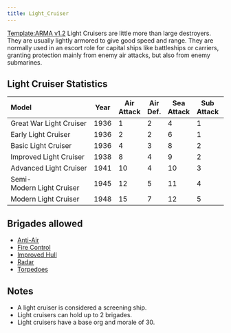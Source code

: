```yaml
---
title: Light_Cruiser
---
```


[Template:ARMA v1.2](/wiki/index.php?title=Template:ARMA_v1.2&action=edit&redlink=1 "Template:ARMA v1.2 (page does not exist)") Light Cruisers are little more than large destroyers. They are usually lightly armored to give good speed and range. They are normally used in an escort role for capital ships like battleships or carriers, granting protection mainly from enemy air attacks, but also from enemy submarines.

## Light Cruiser Statistics

| Model                     | Year | Air Attack | Air Def. | Sea Attack | Sub Attack | Sea Def | Shore Bombard | Distance | Visi-bility | Surface Detect | Sub Detect | Air Detect | Cost | Build-time | Man-power | Max Speed | Supply Cons. | Fuel Cons. | Range |
| :------------------------ | ---- | ---------- | -------- | ---------- | ---------- | ------- | ------------- | -------- | ----------- | -------------- | ---------- | ---------- | ---- | ---------- | --------- | --------- | ------------ | ---------- | ----- |
| Great War Light Cruiser   | 1936 | 1          | 2        | 4          | 1          | 3       | 1             | 0.18     | 60          | 2              | 3          | 2          | 3.0  | 200        | 0.5       | 22        | 0.36         | 0.38       | 1500  |
| Early Light Cruiser       | 1936 | 2          | 2        | 6          | 1          | 4       | 2             | 0.22     | 60          | 2              | 4          | 3          | 4.0  | 220        | 0.5       | 25        | 0.36         | 0.38       | 2000  |
| Basic Light Cruiser       | 1936 | 4          | 3        | 8          | 2          | 5       | 3             | 0.23     | 60          | 2              | 5          | 4          | 5.0  | 220        | 1.0       | 26        | 0.38         | 0.38       | 2500  |
| Improved Light Cruiser    | 1938 | 8          | 4        | 9          | 2          | 6       | 4             | 0.24     | 60          | 2              | 6          | 5          | 6.0  | 220        | 1.0       | 29        | 0.38         | 0.40       | 3000  |
| Advanced Light Cruiser    | 1941 | 10         | 4        | 10         | 3          | 7       | 4             | 0.25     | 60          | 2              | 7          | 7          | 7.0  | 230        | 1.0       | 30        | 0.40         | 0.40       | 3500  |
| Semi-Modern Light Cruiser | 1945 | 12         | 5        | 11         | 4          | 8       | 4             | 0.26     | 60          | 3              | 8          | 9          | 8.0  | 230        | 1.0       | 30        | 0.40         | 0.40       | 4000  |
| Modern Light Cruiser      | 1948 | 15         | 7        | 12         | 5          | 9       | 4             | 0.26     | 60          | 4              | 9          | 11         | 8.0  | 230        | 1.0       | 30        | 0.40         | 0.40       | 4300  |

## Brigades allowed

- [Anti-Air](</wiki/index.php?title=Anti-Air_(naval_brigade)&action=edit&redlink=1> "Anti-Air (naval brigade) (page does not exist)")
- [Fire Control](</wiki/index.php?title=Fire_Control_(naval_brigade)&action=edit&redlink=1> "Fire Control (naval brigade) (page does not exist)")
- [Improved Hull](</wiki/index.php?title=Improved_Hull_(naval_brigade)&action=edit&redlink=1> "Improved Hull (naval brigade) (page does not exist)")
- [Radar](</wiki/index.php?title=Radar_(naval_brigade)&action=edit&redlink=1> "Radar (naval brigade) (page does not exist)")
- [Torpedoes](</wiki/index.php?title=Torpedoes_(naval_brigade)&action=edit&redlink=1> "Torpedoes (naval brigade) (page does not exist)")

## Notes

- A light cruiser is considered a screening ship.
- Light cruisers can hold up to 2 brigades.
- Light cruisers have a base org and morale of 30.
